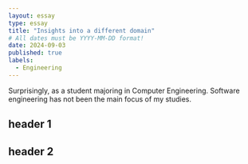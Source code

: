 ```yaml
---
layout: essay
type: essay
title: "Insights into a different domain"
# All dates must be YYYY-MM-DD format!
date: 2024-09-03
published: true
labels:
  - Engineering
---
```


Surprisingly, as a student majoring in Computer Engineering. Software engineering has not been the main focus of my studies. 

## header 1


## header 2






